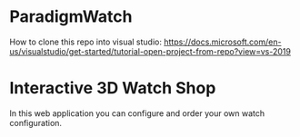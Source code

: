 # ParadigmWatch

How to clone this repo into visual studio:
https://docs.microsoft.com/en-us/visualstudio/get-started/tutorial-open-project-from-repo?view=vs-2019


# Interactive 3D Watch Shop

In this web application you can configure and order your own watch configuration. 
